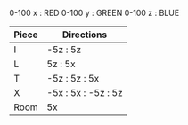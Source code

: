0-100 x : RED
0-100 y : GREEN
0-100 z : BLUE


| Piece | Directions          |
|-------|---------------------|
| I     | -5z : 5z            |
| L     | 5z : 5x             |
| T     | -5z : 5z : 5x       |
| X     | -5x : 5x : -5z : 5z |
| Room  | 5x                  |
